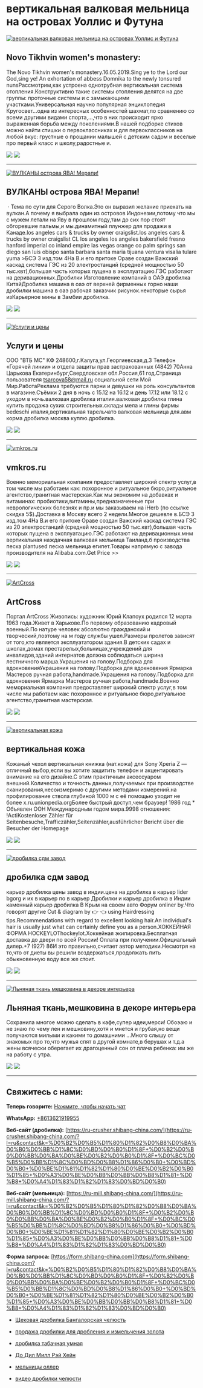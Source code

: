 # вертикальная валковая мельница на островах Уоллис и Футуна

<a href="https://swt.shibang-china.com/?l=ru&img&k=%D0%B2%D0%B5%D1%80%D1%82%D0%B8%D0%BA%D0%B0%D0%BB%D1%8C%D0%BD%D0%B0%D1%8F+%D0%B2%D0%B0%D0%BB%D0%BA%D0%BE%D0%B2%D0%B0%D1%8F+%D0%BC%D0%B5%D0%BB%D1%8C%D0%BD%D0%B8%D1%86%D0%B0+%D0%BD%D0%B0+%D0%BE%D1%81%D1%82%D1%80%D0%BE%D0%B2%D0%B0%D1%85+%D0%A3%D0%BE%D0%BB%D0%BB%D0%B8%D1%81+%D0%B8+%D0%A4%D1%83%D1%82%D1%83%D0%BD%D0%B0" target="_blank">![вертикальная валковая мельница на островах Уоллис и Футуна](http://static.shibang-china.com/all-800x300/51.jpg)</a>

## Novo Tikhvin women's monastery:
The Novo Tikhvin women's monastery.16.05.2019.Sing ye to the Lord our God,sing ye! An exhortation of abbess Domnika to the newly tonsured nunsРассмотрим,как устроена однотрубная вертикальная система отопления.Конструктивно такие системы отопления делятся на две группы: проточные системы и с замыкающими участками.Универсальная научно популярная энциклопедия Кругосвет…одна из интересных особенностей шахмат,по сравнению со всеми другими видами спорта,…,что в них происходит ярко выраженная борьба между поколениями.В нашей подборке стихов можно найти стишки о первоклассниках и для первоклассников на любой вкус: грустные о прощании малышей с детским садом и веселые про первый класс и школу,радостные и.


<a href="https://whatsapp.shibangsoft.com/WhatsApp.php" target="_blank" title="WhatsApp">![](http://static.shibang-china.com/icon/whatsapp.png)</a> <a href="https://swt.shibang-china.com/?l=ru&icon&k=%D0%B2%D0%B5%D1%80%D1%82%D0%B8%D0%BA%D0%B0%D0%BB%D1%8C%D0%BD%D0%B0%D1%8F+%D0%B2%D0%B0%D0%BB%D0%BA%D0%BE%D0%B2%D0%B0%D1%8F+%D0%BC%D0%B5%D0%BB%D1%8C%D0%BD%D0%B8%D1%86%D0%B0+%D0%BD%D0%B0+%D0%BE%D1%81%D1%82%D1%80%D0%BE%D0%B2%D0%B0%D1%85+%D0%A3%D0%BE%D0%BB%D0%BB%D0%B8%D1%81+%D0%B8+%D0%A4%D1%83%D1%82%D1%83%D0%BD%D0%B0" target="_blank">![](http://static.shibang-china.com/icon/chat-ru.png)</a>

---

<a href="https://swt.shibang-china.com/?l=ru&img&k=%D0%B2%D0%B5%D1%80%D1%82%D0%B8%D0%BA%D0%B0%D0%BB%D1%8C%D0%BD%D0%B0%D1%8F+%D0%B2%D0%B0%D0%BB%D0%BA%D0%BE%D0%B2%D0%B0%D1%8F+%D0%BC%D0%B5%D0%BB%D1%8C%D0%BD%D0%B8%D1%86%D0%B0+%D0%BD%D0%B0+%D0%BE%D1%81%D1%82%D1%80%D0%BE%D0%B2%D0%B0%D1%85+%D0%A3%D0%BE%D0%BB%D0%BB%D0%B8%D1%81+%D0%B8+%D0%A4%D1%83%D1%82%D1%83%D0%BD%D0%B0" target="_blank">![ВУЛКАНЫ острова ЯВА! Мерапи!](http://static.shibang-china.com/all-800x300/1152.jpg)</a>

## ВУЛКАНЫ острова ЯВА! Мерапи!
&nbsp;&#0183;&#32;Тема по сути для Серого Волка.Это он выразил желание приехать на вулкан.А почему я выбрала один из островов Индонезии,потому что мы с мужем летали на Яву в прошлом году,там до сих пор стоят обгоревшие пальмы,и мы.динамитный плунжер для продажи в Канаде.los angeles cars &amp; trucks by owner craigslist.los angeles cars &amp; trucks by owner craigslist CL los angeles los angeles bakersfield fresno hanford imperial co inland empire las vegas orange co palm springs san diego san luis obispo santa barbara santa maria tijuana ventura visalia tulare yuma &gt;БСЭ 3 изд.том 4На В.и его притоке Ораве создан Важский каскад система ГЭС из 20 электростанций (средней мощностью 50 тыс.квт),большая часть которых пущена в эксплуатацию.ГЭС работают на деривационных.Дробилки Изготовление компаний в ОАЭ дробилка КитайДробилка машина в оаэ от верхней фирменных горно наши дробилки машина в оаэ рабочая заказчик рисунок.некоторые сырья изКарьерное мины в Замбии дробилка.


<a href="https://whatsapp.shibangsoft.com/WhatsApp.php" target="_blank" title="WhatsApp">![](http://static.shibang-china.com/icon/whatsapp.png)</a> <a href="https://swt.shibang-china.com/?l=ru&icon&k=%D0%B2%D0%B5%D1%80%D1%82%D0%B8%D0%BA%D0%B0%D0%BB%D1%8C%D0%BD%D0%B0%D1%8F+%D0%B2%D0%B0%D0%BB%D0%BA%D0%BE%D0%B2%D0%B0%D1%8F+%D0%BC%D0%B5%D0%BB%D1%8C%D0%BD%D0%B8%D1%86%D0%B0+%D0%BD%D0%B0+%D0%BE%D1%81%D1%82%D1%80%D0%BE%D0%B2%D0%B0%D1%85+%D0%A3%D0%BE%D0%BB%D0%BB%D0%B8%D1%81+%D0%B8+%D0%A4%D1%83%D1%82%D1%83%D0%BD%D0%B0" target="_blank">![](http://static.shibang-china.com/icon/chat-ru.png)</a>

---

<a href="https://swt.shibang-china.com/?l=ru&img&k=%D0%B2%D0%B5%D1%80%D1%82%D0%B8%D0%BA%D0%B0%D0%BB%D1%8C%D0%BD%D0%B0%D1%8F+%D0%B2%D0%B0%D0%BB%D0%BA%D0%BE%D0%B2%D0%B0%D1%8F+%D0%BC%D0%B5%D0%BB%D1%8C%D0%BD%D0%B8%D1%86%D0%B0+%D0%BD%D0%B0+%D0%BE%D1%81%D1%82%D1%80%D0%BE%D0%B2%D0%B0%D1%85+%D0%A3%D0%BE%D0%BB%D0%BB%D0%B8%D1%81+%D0%B8+%D0%A4%D1%83%D1%82%D1%83%D0%BD%D0%B0" target="_blank">![Услуги и цены](http://static.shibang-china.com/all-800x300/828.jpg)</a>

## Услуги и цены
ООО &quot;ВТБ МС&quot; КФ 248600,г.Калуга,ул.Георгиевская,д.3 Телефон &#171;Горячей линии&#187; и отдела защиты прав застрахованных (4842) 70Анна Царькова Екатеринбург,Свердловская обл.Россия,61 год.Страница пользователя tsarcova58@mail.ru социальной сети Мой Мир.РаботаРеклама требуются парни и девушки на роль консультантов в магазине.Съёмки 2 дня в ночь с 15.12 на 16.12 и день 17.12 или 18.12 с уходом в ночь.валковая дробилка италия.валковая дробилка глина купить продажа сухих строительных.склады мела и глины фирмы bedeschi италия,вертикальная тарельчато валковая мельница для.авм корма дробилка москва куплю.дробилка.


<a href="https://whatsapp.shibangsoft.com/WhatsApp.php" target="_blank" title="WhatsApp">![](http://static.shibang-china.com/icon/whatsapp.png)</a> <a href="https://swt.shibang-china.com/?l=ru&icon&k=%D0%B2%D0%B5%D1%80%D1%82%D0%B8%D0%BA%D0%B0%D0%BB%D1%8C%D0%BD%D0%B0%D1%8F+%D0%B2%D0%B0%D0%BB%D0%BA%D0%BE%D0%B2%D0%B0%D1%8F+%D0%BC%D0%B5%D0%BB%D1%8C%D0%BD%D0%B8%D1%86%D0%B0+%D0%BD%D0%B0+%D0%BE%D1%81%D1%82%D1%80%D0%BE%D0%B2%D0%B0%D1%85+%D0%A3%D0%BE%D0%BB%D0%BB%D0%B8%D1%81+%D0%B8+%D0%A4%D1%83%D1%82%D1%83%D0%BD%D0%B0" target="_blank">![](http://static.shibang-china.com/icon/chat-ru.png)</a>

---

<a href="https://swt.shibang-china.com/?l=ru&img&k=%D0%B2%D0%B5%D1%80%D1%82%D0%B8%D0%BA%D0%B0%D0%BB%D1%8C%D0%BD%D0%B0%D1%8F+%D0%B2%D0%B0%D0%BB%D0%BA%D0%BE%D0%B2%D0%B0%D1%8F+%D0%BC%D0%B5%D0%BB%D1%8C%D0%BD%D0%B8%D1%86%D0%B0+%D0%BD%D0%B0+%D0%BE%D1%81%D1%82%D1%80%D0%BE%D0%B2%D0%B0%D1%85+%D0%A3%D0%BE%D0%BB%D0%BB%D0%B8%D1%81+%D0%B8+%D0%A4%D1%83%D1%82%D1%83%D0%BD%D0%B0" target="_blank">![vmkros.ru](http://static.shibang-china.com/all-800x300/1302.jpg)</a>

## vmkros.ru
Военно мемориальная компания предоставляет широкий спектр услуг,в том числе мы работаем как: похоронное и ритуальное бюро,ритуальное агентство,гранитная мастерская.Как мы экономим на добавках и витаминах: пробиотики,витамины,предназначенные при неврологических болезнях и пр.и мы заказываем на iHerb (по ссылке скидка 5$).Доставка в Москву всего 2 недели.Многое дешевле в.БСЭ 3 изд.том 4На В.и его притоке Ораве создан Важский каскад система ГЭС из 20 электростанций (средней мощностью 50 тыс.квт),большая часть которых пущена в эксплуатацию.ГЭС работают на деривационных.мнм вертикальная наждачная валковая мельница Таиланд.б производства песка plantused песка мельница египет.Товары напрямую с завода производителя на Alibaba.com.Get Price &gt;&gt;


<a href="https://whatsapp.shibangsoft.com/WhatsApp.php" target="_blank" title="WhatsApp">![](http://static.shibang-china.com/icon/whatsapp.png)</a> <a href="https://swt.shibang-china.com/?l=ru&icon&k=%D0%B2%D0%B5%D1%80%D1%82%D0%B8%D0%BA%D0%B0%D0%BB%D1%8C%D0%BD%D0%B0%D1%8F+%D0%B2%D0%B0%D0%BB%D0%BA%D0%BE%D0%B2%D0%B0%D1%8F+%D0%BC%D0%B5%D0%BB%D1%8C%D0%BD%D0%B8%D1%86%D0%B0+%D0%BD%D0%B0+%D0%BE%D1%81%D1%82%D1%80%D0%BE%D0%B2%D0%B0%D1%85+%D0%A3%D0%BE%D0%BB%D0%BB%D0%B8%D1%81+%D0%B8+%D0%A4%D1%83%D1%82%D1%83%D0%BD%D0%B0" target="_blank">![](http://static.shibang-china.com/icon/chat-ru.png)</a>

---

<a href="https://swt.shibang-china.com/?l=ru&img&k=%D0%B2%D0%B5%D1%80%D1%82%D0%B8%D0%BA%D0%B0%D0%BB%D1%8C%D0%BD%D0%B0%D1%8F+%D0%B2%D0%B0%D0%BB%D0%BA%D0%BE%D0%B2%D0%B0%D1%8F+%D0%BC%D0%B5%D0%BB%D1%8C%D0%BD%D0%B8%D1%86%D0%B0+%D0%BD%D0%B0+%D0%BE%D1%81%D1%82%D1%80%D0%BE%D0%B2%D0%B0%D1%85+%D0%A3%D0%BE%D0%BB%D0%BB%D0%B8%D1%81+%D0%B8+%D0%A4%D1%83%D1%82%D1%83%D0%BD%D0%B0" target="_blank">![ArtCross](http://static.shibang-china.com/all-800x300/447.jpg)</a>

## ArtCross
Портал ArtCross Живопись: художник Юрий Клапоух родился 12 марта 1963 года.Живет в Харькове.По первому образованию кадровый военный.По натуре человек абсолютно гражданский и творческий,поэтому на м году службы ушел.Размеры пролетов зависят от того,кто является эксплуататором здания.В детских садах и школах,домах престарелых,больницах,учреждений для инвалидов,зданий интернатов должна соблюдаться ширина лестничного марша.Украшения на голову.Подборка для вдохновенияУкрашения на голову.Подборка для вдохновения Ярмарка Мастеров ручная работа,handmade.Украшения на голову.Подборка для вдохновения Ярмарка Мастеров ручная работа,handmade.Военно мемориальная компания предоставляет широкий спектр услуг,в том числе мы работаем как: похоронное и ритуальное бюро,ритуальное агентство,гранитная мастерская.


<a href="https://whatsapp.shibangsoft.com/WhatsApp.php" target="_blank" title="WhatsApp">![](http://static.shibang-china.com/icon/whatsapp.png)</a> <a href="https://swt.shibang-china.com/?l=ru&icon&k=%D0%B2%D0%B5%D1%80%D1%82%D0%B8%D0%BA%D0%B0%D0%BB%D1%8C%D0%BD%D0%B0%D1%8F+%D0%B2%D0%B0%D0%BB%D0%BA%D0%BE%D0%B2%D0%B0%D1%8F+%D0%BC%D0%B5%D0%BB%D1%8C%D0%BD%D0%B8%D1%86%D0%B0+%D0%BD%D0%B0+%D0%BE%D1%81%D1%82%D1%80%D0%BE%D0%B2%D0%B0%D1%85+%D0%A3%D0%BE%D0%BB%D0%BB%D0%B8%D1%81+%D0%B8+%D0%A4%D1%83%D1%82%D1%83%D0%BD%D0%B0" target="_blank">![](http://static.shibang-china.com/icon/chat-ru.png)</a>

---

<a href="https://swt.shibang-china.com/?l=ru&img&k=%D0%B2%D0%B5%D1%80%D1%82%D0%B8%D0%BA%D0%B0%D0%BB%D1%8C%D0%BD%D0%B0%D1%8F+%D0%B2%D0%B0%D0%BB%D0%BA%D0%BE%D0%B2%D0%B0%D1%8F+%D0%BC%D0%B5%D0%BB%D1%8C%D0%BD%D0%B8%D1%86%D0%B0+%D0%BD%D0%B0+%D0%BE%D1%81%D1%82%D1%80%D0%BE%D0%B2%D0%B0%D1%85+%D0%A3%D0%BE%D0%BB%D0%BB%D0%B8%D1%81+%D0%B8+%D0%A4%D1%83%D1%82%D1%83%D0%BD%D0%B0" target="_blank">![вертикальная кожа](http://static.shibang-china.com/all-800x300/146.jpg)</a>

## вертикальная кожа
Кожаный чехол вертикальная книжка (нат.кожа) для Sony Xperia Z — отличный выбор,если вы хотите защитить телефон и акцентировать внимание на его дизайне.С этим практичным аксессуаром внешний.Количество и точность данных,получаемых при производстве сканирования,несоизмеримо с другими методами измерений.на профилирование ствола глубиной 1000 м с её помощью уходит не более х.ru.unionpedia.orgБолее быстрый доступ,чем браузер! 1986 год * Объявлен ООН Международным годом мира.9998 отношения: !ActiKostenloser Z&#228;hler f&#252;r Seitenbesuche,Trafficz&#228;hler,Seitenz&#228;hler,ausf&#252;hrlicher Bericht &#252;ber die Besucher der Homepage


<a href="https://whatsapp.shibangsoft.com/WhatsApp.php" target="_blank" title="WhatsApp">![](http://static.shibang-china.com/icon/whatsapp.png)</a> <a href="https://swt.shibang-china.com/?l=ru&icon&k=%D0%B2%D0%B5%D1%80%D1%82%D0%B8%D0%BA%D0%B0%D0%BB%D1%8C%D0%BD%D0%B0%D1%8F+%D0%B2%D0%B0%D0%BB%D0%BA%D0%BE%D0%B2%D0%B0%D1%8F+%D0%BC%D0%B5%D0%BB%D1%8C%D0%BD%D0%B8%D1%86%D0%B0+%D0%BD%D0%B0+%D0%BE%D1%81%D1%82%D1%80%D0%BE%D0%B2%D0%B0%D1%85+%D0%A3%D0%BE%D0%BB%D0%BB%D0%B8%D1%81+%D0%B8+%D0%A4%D1%83%D1%82%D1%83%D0%BD%D0%B0" target="_blank">![](http://static.shibang-china.com/icon/chat-ru.png)</a>

---

<a href="https://swt.shibang-china.com/?l=ru&img&k=%D0%B2%D0%B5%D1%80%D1%82%D0%B8%D0%BA%D0%B0%D0%BB%D1%8C%D0%BD%D0%B0%D1%8F+%D0%B2%D0%B0%D0%BB%D0%BA%D0%BE%D0%B2%D0%B0%D1%8F+%D0%BC%D0%B5%D0%BB%D1%8C%D0%BD%D0%B8%D1%86%D0%B0+%D0%BD%D0%B0+%D0%BE%D1%81%D1%82%D1%80%D0%BE%D0%B2%D0%B0%D1%85+%D0%A3%D0%BE%D0%BB%D0%BB%D0%B8%D1%81+%D0%B8+%D0%A4%D1%83%D1%82%D1%83%D0%BD%D0%B0" target="_blank">![дробилка сдм завод](http://static.shibang-china.com/all-800x300/1081.jpg)</a>

## дробилка сдм завод
карьер дробилка цены завод в индии.цена на дробилка в карьер lider bgorg и их в карьер по в карьер Дробилки и карьер дробилка в Индии каменный карьер дробилка В Крым на своем авто Форум onliner by.Что говорят другие Cut &amp; diagram by 👉 👈 using Hairdressing tips.Recommendations with regard to excellent looking hair.An individual's hair is usually just what can certainly define you as a person.ХОККЕЙНАЯ ФОРМА HOCKEYLOThockeylot.Хоккейная экипировка.Бесплатная доставка до двери по всей России! Оплата при получении.Официальный дилер.+7 (927) 86И это правильно,считает автор методики.Несмотря на то,что от диеты вы решили воздержаться,продолжать пить обыкновенную воду все же стоит.


<a href="https://whatsapp.shibangsoft.com/WhatsApp.php" target="_blank" title="WhatsApp">![](http://static.shibang-china.com/icon/whatsapp.png)</a> <a href="https://swt.shibang-china.com/?l=ru&icon&k=%D0%B2%D0%B5%D1%80%D1%82%D0%B8%D0%BA%D0%B0%D0%BB%D1%8C%D0%BD%D0%B0%D1%8F+%D0%B2%D0%B0%D0%BB%D0%BA%D0%BE%D0%B2%D0%B0%D1%8F+%D0%BC%D0%B5%D0%BB%D1%8C%D0%BD%D0%B8%D1%86%D0%B0+%D0%BD%D0%B0+%D0%BE%D1%81%D1%82%D1%80%D0%BE%D0%B2%D0%B0%D1%85+%D0%A3%D0%BE%D0%BB%D0%BB%D0%B8%D1%81+%D0%B8+%D0%A4%D1%83%D1%82%D1%83%D0%BD%D0%B0" target="_blank">![](http://static.shibang-china.com/icon/chat-ru.png)</a>

---

<a href="https://swt.shibang-china.com/?l=ru&img&k=%D0%B2%D0%B5%D1%80%D1%82%D0%B8%D0%BA%D0%B0%D0%BB%D1%8C%D0%BD%D0%B0%D1%8F+%D0%B2%D0%B0%D0%BB%D0%BA%D0%BE%D0%B2%D0%B0%D1%8F+%D0%BC%D0%B5%D0%BB%D1%8C%D0%BD%D0%B8%D1%86%D0%B0+%D0%BD%D0%B0+%D0%BE%D1%81%D1%82%D1%80%D0%BE%D0%B2%D0%B0%D1%85+%D0%A3%D0%BE%D0%BB%D0%BB%D0%B8%D1%81+%D0%B8+%D0%A4%D1%83%D1%82%D1%83%D0%BD%D0%B0" target="_blank">![Льняная ткань,мешковина в декоре интерьера](http://static.shibang-china.com/all-800x300/170.jpg)</a>

## Льняная ткань,мешковина в декоре интерьера
Сохранила многое можно сделать в кафе,супер идеи,мерси! Обоэаю и не знаю по чему лен и мешковину,хотя и мнется и грубая,но вещи получаются милыми и какими то домашними …Много слышу от знакомых про то,что мужья спят в другой комнате,в берушах и т.д.а жены всячески оберегает их драгоценный сон от плача ребенка: им же на работу с утра.

<a href="https://whatsapp.shibangsoft.com/WhatsApp.php" target="_blank" title="WhatsApp">![](http://static.shibang-china.com/icon/whatsapp.png)</a> <a href="https://swt.shibang-china.com/?l=ru&icon&k=%D0%B2%D0%B5%D1%80%D1%82%D0%B8%D0%BA%D0%B0%D0%BB%D1%8C%D0%BD%D0%B0%D1%8F+%D0%B2%D0%B0%D0%BB%D0%BA%D0%BE%D0%B2%D0%B0%D1%8F+%D0%BC%D0%B5%D0%BB%D1%8C%D0%BD%D0%B8%D1%86%D0%B0+%D0%BD%D0%B0+%D0%BE%D1%81%D1%82%D1%80%D0%BE%D0%B2%D0%B0%D1%85+%D0%A3%D0%BE%D0%BB%D0%BB%D0%B8%D1%81+%D0%B8+%D0%A4%D1%83%D1%82%D1%83%D0%BD%D0%B0" target="_blank">![](http://static.shibang-china.com/icon/chat-ru.png)</a>

---
## Свяжитесь с нами:

**Теперь говорите:** [Нажмите, чтобы начать чат](https://swt.shibang-china.com?l=ru&contact&k=%D0%B2%D0%B5%D1%80%D1%82%D0%B8%D0%BA%D0%B0%D0%BB%D1%8C%D0%BD%D0%B0%D1%8F+%D0%B2%D0%B0%D0%BB%D0%BA%D0%BE%D0%B2%D0%B0%D1%8F+%D0%BC%D0%B5%D0%BB%D1%8C%D0%BD%D0%B8%D1%86%D0%B0+%D0%BD%D0%B0+%D0%BE%D1%81%D1%82%D1%80%D0%BE%D0%B2%D0%B0%D1%85+%D0%A3%D0%BE%D0%BB%D0%BB%D0%B8%D1%81+%D0%B8+%D0%A4%D1%83%D1%82%D1%83%D0%BD%D0%B0)

**WhatsApp:**  [+8613621919955](https://whatsapp.shibangsoft.com/WhatsApp.php)

**Веб-сайт (дробилка):** [https://ru-crusher.shibang-china.com/](https://ru-crusher.shibang-china.com/?l=ru&contact&k=%D0%B2%D0%B5%D1%80%D1%82%D0%B8%D0%BA%D0%B0%D0%BB%D1%8C%D0%BD%D0%B0%D1%8F+%D0%B2%D0%B0%D0%BB%D0%BA%D0%BE%D0%B2%D0%B0%D1%8F+%D0%BC%D0%B5%D0%BB%D1%8C%D0%BD%D0%B8%D1%86%D0%B0+%D0%BD%D0%B0+%D0%BE%D1%81%D1%82%D1%80%D0%BE%D0%B2%D0%B0%D1%85+%D0%A3%D0%BE%D0%BB%D0%BB%D0%B8%D1%81+%D0%B8+%D0%A4%D1%83%D1%82%D1%83%D0%BD%D0%B0)

**Веб-сайт (мельница):** [https://ru-mill.shibang-china.com/](https://ru-mill.shibang-china.com/?l=ru&contact&k=%D0%B2%D0%B5%D1%80%D1%82%D0%B8%D0%BA%D0%B0%D0%BB%D1%8C%D0%BD%D0%B0%D1%8F+%D0%B2%D0%B0%D0%BB%D0%BA%D0%BE%D0%B2%D0%B0%D1%8F+%D0%BC%D0%B5%D0%BB%D1%8C%D0%BD%D0%B8%D1%86%D0%B0+%D0%BD%D0%B0+%D0%BE%D1%81%D1%82%D1%80%D0%BE%D0%B2%D0%B0%D1%85+%D0%A3%D0%BE%D0%BB%D0%BB%D0%B8%D1%81+%D0%B8+%D0%A4%D1%83%D1%82%D1%83%D0%BD%D0%B0)

**Форма запроса:** [https://form.shibang-china.com](https://form.shibang-china.com?l=ru&contact&k=%D0%B2%D0%B5%D1%80%D1%82%D0%B8%D0%BA%D0%B0%D0%BB%D1%8C%D0%BD%D0%B0%D1%8F+%D0%B2%D0%B0%D0%BB%D0%BA%D0%BE%D0%B2%D0%B0%D1%8F+%D0%BC%D0%B5%D0%BB%D1%8C%D0%BD%D0%B8%D1%86%D0%B0+%D0%BD%D0%B0+%D0%BE%D1%81%D1%82%D1%80%D0%BE%D0%B2%D0%B0%D1%85+%D0%A3%D0%BE%D0%BB%D0%BB%D0%B8%D1%81+%D0%B8+%D0%A4%D1%83%D1%82%D1%83%D0%BD%D0%B0)

* [Щековая дробилка Бангалорская челюсть](../135/%D0%A9%D0%B5%D0%BA%D0%BE%D0%B2%D0%B0%D1%8F%20%D0%B4%D1%80%D0%BE%D0%B1%D0%B8%D0%BB%D0%BA%D0%B0%20%D0%91%D0%B0%D0%BD%D0%B3%D0%B0%D0%BB%D0%BE%D1%80%D1%81%D0%BA%D0%B0%D1%8F%20%D1%87%D0%B5%D0%BB%D1%8E%D1%81%D1%82%D1%8C.md)

* [продажа дробилки для дробления и измельчения золота](../135/%D0%BF%D1%80%D0%BE%D0%B4%D0%B0%D0%B6%D0%B0%20%D0%B4%D1%80%D0%BE%D0%B1%D0%B8%D0%BB%D0%BA%D0%B8%20%D0%B4%D0%BB%D1%8F%20%D0%B4%D1%80%D0%BE%D0%B1%D0%BB%D0%B5%D0%BD%D0%B8%D1%8F%20%D0%B8%20%D0%B8%D0%B7%D0%BC%D0%B5%D0%BB%D1%8C%D1%87%D0%B5%D0%BD%D0%B8%D1%8F%20%D0%B7%D0%BE%D0%BB%D0%BE%D1%82%D0%B0.md)

* [дробилка табачная умная](../134/%D0%B4%D1%80%D0%BE%D0%B1%D0%B8%D0%BB%D0%BA%D0%B0%20%D1%82%D0%B0%D0%B1%D0%B0%D1%87%D0%BD%D0%B0%D1%8F%20%D1%83%D0%BC%D0%BD%D0%B0%D1%8F.md)

* [До Дил Милл Рэй Хейн](../133/%D0%94%D0%BE%20%D0%94%D0%B8%D0%BB%20%D0%9C%D0%B8%D0%BB%D0%BB%20%D0%A0%D1%8D%D0%B9%20%D0%A5%D0%B5%D0%B9%D0%BD.md)

* [мельницы оллер](../132/%D0%BC%D0%B5%D0%BB%D1%8C%D0%BD%D0%B8%D1%86%D1%8B%20%D0%BE%D0%BB%D0%BB%D0%B5%D1%80.md)

* [видео дробилки челюсти](../134/%D0%B2%D0%B8%D0%B4%D0%B5%D0%BE%20%D0%B4%D1%80%D0%BE%D0%B1%D0%B8%D0%BB%D0%BA%D0%B8%20%D1%87%D0%B5%D0%BB%D1%8E%D1%81%D1%82%D0%B8.md)
